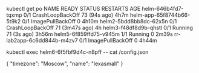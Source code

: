 kubectl get po
NAME                         READY   STATUS             RESTARTS         AGE
helm-646b4fd7-tqxmp          0/1     CrashLoopBackOff   73 (94s ago)     4h7m
helm-app-65f8744b66-5t9k2    0/1     ImagePullBackOff   0                4h10m
helm2-5bdd8bb8dc-62x5n       0/1     CrashLoopBackOff   71 (3m47s ago)   4h
helm3-f48df8d9b-qhstl        0/1     Running            71 (3s ago)      3h56m
helm5-6f859ffd75-v945m       1/1     Running            0                2m39s
rr-lab2app-6c6dd844b-m4zv7   0/1     ImagePullBackOff   0                4h44m

kubectl exec helm6-6f5fbf9d4c-n8pff -- cat /config.json

{
        "timezone": "Moscow",
        "name": "lexasmall"
}